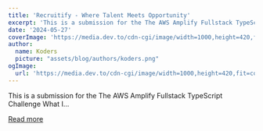 ```yaml
---
title: 'Recruitify - Where Talent Meets Opportunity'
excerpt: 'This is a submission for the The AWS Amplify Fullstack TypeScript Challenge            What I...'
date: '2024-05-27'
coverImage: 'https://media.dev.to/cdn-cgi/image/width=1000,height=420,fit=cover,gravity=auto,format=auto/https%3A%2F%2Fdev-to-uploads.s3.amazonaws.com%2Fuploads%2Farticles%2Fjn9duc9rypc23y2cfyfn.png'
author:
  name: Koders
  picture: "assets/blog/authors/koders.png"
ogImage:
  url: 'https://media.dev.to/cdn-cgi/image/width=1000,height=420,fit=cover,gravity=auto,format=auto/https%3A%2F%2Fdev-to-uploads.s3.amazonaws.com%2Fuploads%2Farticles%2Fjn9duc9rypc23y2cfyfn.png'
---
```


This is a submission for the The AWS Amplify Fullstack TypeScript Challenge            What I...

[Read more](https://dev.to/thegeekyamit/recruitify-where-talent-meets-opportunity-1185)

